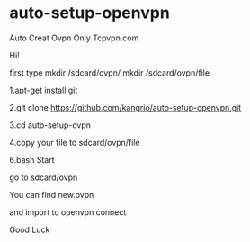 # auto-setup-openvpn
Auto Creat Ovpn Only Tcpvpn.com

Hi!

first type mkdir /sdcard/ovpn/
mkdir /sdcard/ovpn/file

1.apt-get install git

2.git clone https://github.com/kangrio/auto-setup-openvpn.git

3.cd auto-setup-ovpn

4.copy your file to sdcard/ovpn/file

6.bash Start

go to sdcard/ovpn

You can find new.ovpn

and import to openvpn connect

Good Luck
